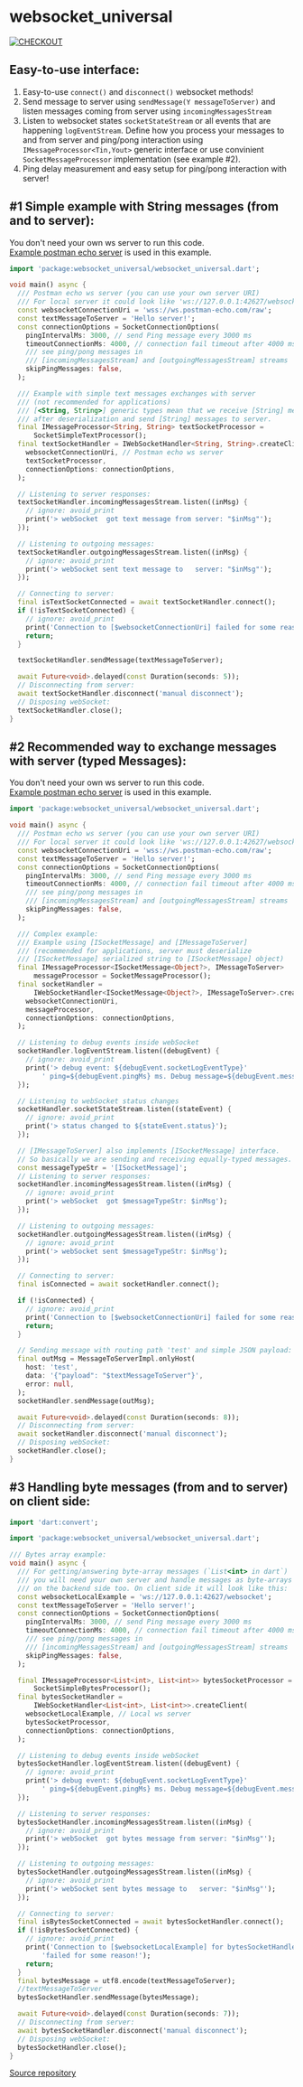 # websocket_universal
[![CHECKOUT](https://github.com/dvmatyun/web_socket/actions/workflows/checkout.yml/badge.svg)](https://github.com/dvmatyun/web_socket/actions/workflows/checkout.yml)

## Easy-to-use interface:
1. Easy-to-use `connect()` and `disconnect()` websocket methods!
2. Send message to server using `sendMessage(Y messageToServer)` and
listen messages coming from server using `incomingMessagesStream`
3. Listen to websocket states `socketStateStream` 
or all events that are happening `logEventStream`.
Define how you process your messages to and from server and ping/pong interaction
using `IMessageProcessor<Tin,Yout>` generic interface or use convinient
`SocketMessageProcessor` implementation (see example #2).
4. Ping delay measurement and easy setup for ping/pong interaction with server!

## #1 Simple example with String messages (from and to server):
You don't need your own ws server to run this code.  
[Example postman echo server](https://blog.postman.com/introducing-postman-websocket-echo-service/) is used in this example.  

```dart
import 'package:websocket_universal/websocket_universal.dart';

void main() async {
  /// Postman echo ws server (you can use your own server URI)
  /// For local server it could look like 'ws://127.0.0.1:42627/websocket'
  const websocketConnectionUri = 'wss://ws.postman-echo.com/raw';
  const textMessageToServer = 'Hello server!';
  const connectionOptions = SocketConnectionOptions(
    pingIntervalMs: 3000, // send Ping message every 3000 ms
    timeoutConnectionMs: 4000, // connection fail timeout after 4000 ms
    /// see ping/pong messages in
    /// [incomingMessagesStream] and [outgoingMessagesStream] streams
    skipPingMessages: false,
  );

  /// Example with simple text messages exchanges with server
  /// (not recommended for applications)
  /// [<String, String>] generic types mean that we receive [String] messages
  /// after deserialization and send [String] messages to server.
  final IMessageProcessor<String, String> textSocketProcessor =
      SocketSimpleTextProcessor();
  final textSocketHandler = IWebSocketHandler<String, String>.createClient(
    websocketConnectionUri, // Postman echo ws server
    textSocketProcessor,
    connectionOptions: connectionOptions,
  );

  // Listening to server responses:
  textSocketHandler.incomingMessagesStream.listen((inMsg) {
    // ignore: avoid_print
    print('> webSocket  got text message from server: "$inMsg"');
  });

  // Listening to outgoing messages:
  textSocketHandler.outgoingMessagesStream.listen((inMsg) {
    // ignore: avoid_print
    print('> webSocket sent text message to   server: "$inMsg"');
  });

  // Connecting to server:
  final isTextSocketConnected = await textSocketHandler.connect();
  if (!isTextSocketConnected) {
    // ignore: avoid_print
    print('Connection to [$websocketConnectionUri] failed for some reason!');
    return;
  }

  textSocketHandler.sendMessage(textMessageToServer);

  await Future<void>.delayed(const Duration(seconds: 5));
  // Disconnecting from server:
  await textSocketHandler.disconnect('manual disconnect');
  // Disposing webSocket:
  textSocketHandler.close();
}
```

## #2 Recommended way to exchange messages with server (typed Messages):
You don't need your own ws server to run this code.  
[Example postman echo server](https://blog.postman.com/introducing-postman-websocket-echo-service/) is used in this example.  

```dart
import 'package:websocket_universal/websocket_universal.dart';

void main() async {
  /// Postman echo ws server (you can use your own server URI)
  /// For local server it could look like 'ws://127.0.0.1:42627/websocket'
  const websocketConnectionUri = 'wss://ws.postman-echo.com/raw';
  const textMessageToServer = 'Hello server!';
  const connectionOptions = SocketConnectionOptions(
    pingIntervalMs: 3000, // send Ping message every 3000 ms
    timeoutConnectionMs: 4000, // connection fail timeout after 4000 ms
    /// see ping/pong messages in
    /// [incomingMessagesStream] and [outgoingMessagesStream] streams
    skipPingMessages: false,
  );

  /// Complex example:
  /// Example using [ISocketMessage] and [IMessageToServer]
  /// (recommended for applications, server must deserialize
  /// [ISocketMessage] serialized string to [ISocketMessage] object)
  final IMessageProcessor<ISocketMessage<Object?>, IMessageToServer>
      messageProcessor = SocketMessageProcessor();
  final socketHandler =
      IWebSocketHandler<ISocketMessage<Object?>, IMessageToServer>.createClient(
    websocketConnectionUri,
    messageProcessor,
    connectionOptions: connectionOptions,
  );

  // Listening to debug events inside webSocket
  socketHandler.logEventStream.listen((debugEvent) {
    // ignore: avoid_print
    print('> debug event: ${debugEvent.socketLogEventType}'
        ' ping=${debugEvent.pingMs} ms. Debug message=${debugEvent.message}');
  });

  // Listening to webSocket status changes
  socketHandler.socketStateStream.listen((stateEvent) {
    // ignore: avoid_print
    print('> status changed to ${stateEvent.status}');
  });

  // [IMessageToServer] also implements [ISocketMessage] interface.
  // So basically we are sending and receiving equally-typed messages.
  const messageTypeStr = '[ISocketMessage]';
  // Listening to server responses:
  socketHandler.incomingMessagesStream.listen((inMsg) {
    // ignore: avoid_print
    print('> webSocket  got $messageTypeStr: $inMsg');
  });

  // Listening to outgoing messages:
  socketHandler.outgoingMessagesStream.listen((inMsg) {
    // ignore: avoid_print
    print('> webSocket sent $messageTypeStr: $inMsg');
  });

  // Connecting to server:
  final isConnected = await socketHandler.connect();

  if (!isConnected) {
    // ignore: avoid_print
    print('Connection to [$websocketConnectionUri] failed for some reason!');
    return;
  }

  // Sending message with routing path 'test' and simple JSON payload:
  final outMsg = MessageToServerImpl.onlyHost(
    host: 'test',
    data: '{"payload": "$textMessageToServer"}',
    error: null,
  );
  socketHandler.sendMessage(outMsg);

  await Future<void>.delayed(const Duration(seconds: 8));
  // Disconnecting from server:
  await socketHandler.disconnect('manual disconnect');
  // Disposing webSocket:
  socketHandler.close();
}
```

## #3 Handling byte messages (from and to server) on client side:

```dart
import 'dart:convert';

import 'package:websocket_universal/websocket_universal.dart';

/// Bytes array example:
void main() async {
  /// For getting/answering byte-array messages (`List<int> in dart`)
  /// you will need your own server and handle messages as byte-arrays
  /// on the backend side too. On client side it will look like this:
  const websocketLocalExample = 'ws://127.0.0.1:42627/websocket';
  const textMessageToServer = 'Hello server!';
  const connectionOptions = SocketConnectionOptions(
    pingIntervalMs: 3000, // send Ping message every 3000 ms
    timeoutConnectionMs: 4000, // connection fail timeout after 4000 ms
    /// see ping/pong messages in
    /// [incomingMessagesStream] and [outgoingMessagesStream] streams
    skipPingMessages: false,
  );

  final IMessageProcessor<List<int>, List<int>> bytesSocketProcessor =
      SocketSimpleBytesProcessor();
  final bytesSocketHandler =
      IWebSocketHandler<List<int>, List<int>>.createClient(
    websocketLocalExample, // Local ws server
    bytesSocketProcessor,
    connectionOptions: connectionOptions,
  );

  // Listening to debug events inside webSocket
  bytesSocketHandler.logEventStream.listen((debugEvent) {
    // ignore: avoid_print
    print('> debug event: ${debugEvent.socketLogEventType}'
        ' ping=${debugEvent.pingMs} ms. Debug message=${debugEvent.message}');
  });

  // Listening to server responses:
  bytesSocketHandler.incomingMessagesStream.listen((inMsg) {
    // ignore: avoid_print
    print('> webSocket  got bytes message from server: "$inMsg"');
  });

  // Listening to outgoing messages:
  bytesSocketHandler.outgoingMessagesStream.listen((inMsg) {
    // ignore: avoid_print
    print('> webSocket sent bytes message to   server: "$inMsg"');
  });

  // Connecting to server:
  final isBytesSocketConnected = await bytesSocketHandler.connect();
  if (!isBytesSocketConnected) {
    // ignore: avoid_print
    print('Connection to [$websocketLocalExample] for bytesSocketHandler '
        'failed for some reason!');
    return;
  }
  final bytesMessage = utf8.encode(textMessageToServer);
  //textMessageToServer
  bytesSocketHandler.sendMessage(bytesMessage);

  await Future<void>.delayed(const Duration(seconds: 7));
  // Disconnecting from server:
  await bytesSocketHandler.disconnect('manual disconnect');
  // Disposing webSocket:
  bytesSocketHandler.close();
}

```

[Source repository](https://github.com/dvmatyun/web_socket)